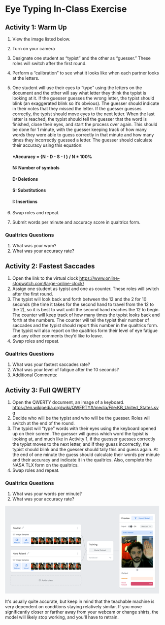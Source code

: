 # Eye Typing In-Class Exercise

## Activity 1: Warm Up

1. View the image listed below.

2. Turn on your camera
3. Designate one student as “typist” and the other as “guesser.”  These roles will switch after the first round.
4. Perform a “calibration” to see what it looks like when each partner looks at the letters.
5. One student will use their eyes to “type” using the letters on the document and the other will say what letter they think the typist is looking at it.  If the guesser guesses   the wrong letter, the typist should blink (an exaggerated blink so it’s obvious).  The guesser should indicate in their notes that they missed the letter.  If the guesser       guesses correctly, the typist should move eyes to the next letter.  When the last letter is reached, the typist should tell the guesser that the word is finished, close         their eyes, and start the process over again.  This should be done for 1 minute, with the guesser keeping track of how many words they were able to guess correctly in that       minute and how many times they incorrectly guessed a letter.  The guesser should calculate their accuracy using this equation:
     #### *Accuracy =  {N - D - S - I } / N * 100%
     #### N: Number of symbols
     #### D: Deletions
     #### S: Substitutions
     #### I: Insertions
6. Swap roles and repeat.
7. Submit words per minute and accuracy score in qualtrics form.

### Qualtrics Questions
1. What was your wpm?
2. What was your accuracy rate?

## Activity 2: Fastest Saccades

1. Open the link to the virtual clock
    https://www.online-stopwatch.com/large-online-clock/
2. Assign one student as typist and one as counter.  These roles will switch after the first round.
3. The typist will look back and forth between the 12 and the 2 for 10 seconds (the time it takes for the second hand to travel from the 12 to the 2), so it is best to wait          until the second hand reaches the 12 to begin.  The counter will keep track of how many times the typist looks back and forth at the numbers.  The counter will tell the          typist their number of saccades and the typist should report this number in the qualtrics form.  The typist will also report on the qualtrics form their level of eye            fatigue and any other comments they’d like to leave.  
4. Swap roles and repeat.

### Qualtrics Questions
1. What was your fastest saccades rate?
2. What was your level of fatigue after the 10 seconds?
3. Additional Comments:

## Activity 3: Full QWERTY

1. Open the QWERTY document, an image of a keyboard.
    https://en.wikipedia.org/wiki/QWERTY#/media/File:KB_United_States.svg
2. Decide who will be the typist and who will be the guesser.  Roles will switch at the end of the round.  
3. The typist will “type” words with their eyes using the keyboard opened up on their screen.  The guesser will guess which word the typist is looking at, and much like in Activity 1, if the guesser guesses correctly the typist moves to the next letter, and if they guess incorrectly, the typist should blink and the guesser should tally this and guess again.  At the end of one minute the guess should calculate their words per minute and their accuracy and indicate it in the qualtrics.  Also, complete the NASA TLX form on the qualtrics.  
4. Swap roles and repeat.

### Qualtrics Questions
1. What was your words per minute?
2. What was your accuracy rate?

<img src="images/post-training.png" width="500">

It's usually quite accurate, but keep in mind that the teachable machine is very dependent on conditions staying relatively similar. If you move significantly closer or farther away from your webcam or change shirts, the model will likely stop working, and you'll have to retrain.

